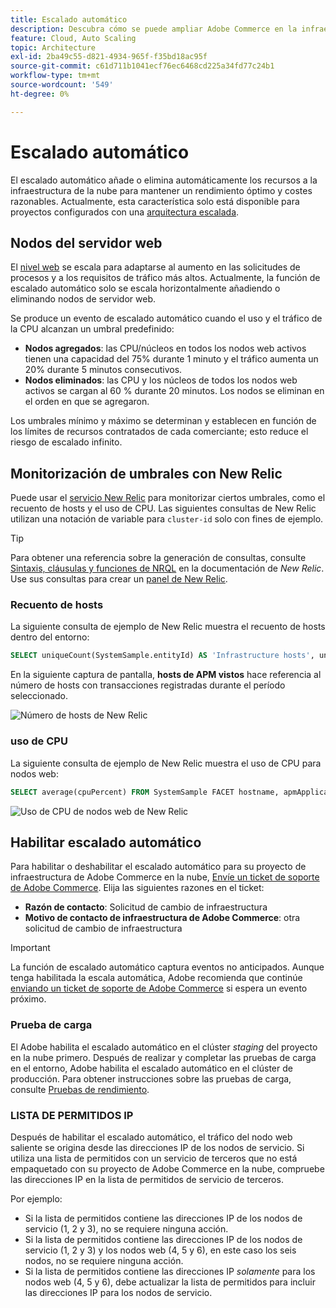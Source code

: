 ```yaml
---
title: Escalado automático
description: Descubra cómo se puede ampliar Adobe Commerce en la infraestructura en la nube para satisfacer las demandas de recursos.
feature: Cloud, Auto Scaling
topic: Architecture
exl-id: 2ba49c55-d821-4934-965f-f35bd18ac95f
source-git-commit: c61d711b1041ecf76ec6468cd225a34fd77c24b1
workflow-type: tm+mt
source-wordcount: '549'
ht-degree: 0%

---
```


# Escalado automático

El escalado automático añade o elimina automáticamente los recursos a la infraestructura de la nube para mantener un rendimiento óptimo y costes razonables. Actualmente, esta característica solo está disponible para proyectos configurados con una [arquitectura escalada](scaled-architecture.md).

## Nodos del servidor web

El [nivel web](scaled-architecture.md#web-tier) se escala para adaptarse al aumento en las solicitudes de procesos y a los requisitos de tráfico más altos. Actualmente, la función de escalado automático solo se escala horizontalmente añadiendo o eliminando nodos de servidor web.

Se produce un evento de escalado automático cuando el uso y el tráfico de la CPU alcanzan un umbral predefinido:

- **Nodos agregados**: las CPU/núcleos en todos los nodos web activos tienen una capacidad del 75% durante 1 minuto y el tráfico aumenta un 20% durante 5 minutos consecutivos.
- **Nodos eliminados**: las CPU y los núcleos de todos los nodos web activos se cargan al 60 % durante 20 minutos. Los nodos se eliminan en el orden en que se agregaron.

Los umbrales mínimo y máximo se determinan y establecen en función de los límites de recursos contratados de cada comerciante; esto reduce el riesgo de escalado infinito.

## Monitorización de umbrales con New Relic

Puede usar el [servicio New Relic](../monitor/new-relic-service.md) para monitorizar ciertos umbrales, como el recuento de hosts y el uso de CPU. Las siguientes consultas de New Relic utilizan una notación de variable para `cluster-id` solo con fines de ejemplo.

>[!TIP]
>
>Para obtener una referencia sobre la generación de consultas, consulte [Sintaxis, cláusulas y funciones de NRQL](https://docs.newrelic.com/docs/query-your-data/nrql-new-relic-query-language/get-started/nrql-syntax-clauses-functions/) en la documentación de _New Relic_.
>Use sus consultas para crear un [panel de New Relic](https://docs.newrelic.com/docs/query-your-data/explore-query-data/dashboards/introduction-dashboards/).

### Recuento de hosts

La siguiente consulta de ejemplo de New Relic muestra el recuento de hosts dentro del entorno:

```sql
SELECT uniqueCount(SystemSample.entityId) AS 'Infrastructure hosts', uniqueCount(Transaction.host) AS 'APM hosts seen' FROM SystemSample, Transaction where (Transaction.appName = 'cluster-id_stg' AND Transaction.transactionType = 'Web') OR SystemSample.apmApplicationNames LIKE '%|cluster-id_stg|%' TIMESERIES SINCE 3 HOURS AGO
```

En la siguiente captura de pantalla, **hosts de APM vistos** hace referencia al número de hosts con transacciones registradas durante el período seleccionado.

![Número de hosts de New Relic](../../assets/new-relic/host-count.png)

### uso de CPU

La siguiente consulta de ejemplo de New Relic muestra el uso de CPU para nodos web:

```sql
SELECT average(cpuPercent) FROM SystemSample FACET hostname, apmApplicationNames WHERE instanceType LIKE 'c%' TIMESERIES SINCE 3 HOURS AGO
```

![Uso de CPU de nodos web de New Relic](../../assets/new-relic/web-node-cpu-usage.png)

## Habilitar escalado automático

Para habilitar o deshabilitar el escalado automático para su proyecto de infraestructura de Adobe Commerce en la nube, [Envíe un ticket de soporte de Adobe Commerce](https://experienceleague.adobe.com/docs/commerce-knowledge-base/kb/help-center-guide/magento-help-center-user-guide.html#submit-ticket). Elija las siguientes razones en el ticket:

- **Razón de contacto**: Solicitud de cambio de infraestructura
- **Motivo de contacto de infraestructura de Adobe Commerce**: otra solicitud de cambio de infraestructura

>[!IMPORTANT]
>
>La función de escalado automático captura eventos no anticipados. Aunque tenga habilitada la escala automática, Adobe recomienda que continúe [enviando un ticket de soporte de Adobe Commerce](https://experienceleague.adobe.com/docs/commerce-knowledge-base/kb/help-center-guide/magento-help-center-user-guide.html#submit-ticket) si espera un evento próximo.

### Prueba de carga

El Adobe habilita el escalado automático en el clúster _staging_ del proyecto en la nube primero. Después de realizar y completar las pruebas de carga en el entorno, Adobe habilita el escalado automático en el clúster de producción. Para obtener instrucciones sobre las pruebas de carga, consulte [Pruebas de rendimiento](../launch/checklist.md#performance-testing).

### LISTA DE PERMITIDOS IP

Después de habilitar el escalado automático, el tráfico del nodo web saliente se origina desde las direcciones IP de los nodos de servicio. Si utiliza una lista de permitidos con un servicio de terceros que no está empaquetado con su proyecto de Adobe Commerce en la nube, compruebe las direcciones IP en la lista de permitidos de servicio de terceros.

Por ejemplo:

- Si la lista de permitidos contiene las direcciones IP de los nodos de servicio (1, 2 y 3), no se requiere ninguna acción.
- Si la lista de permitidos contiene las direcciones IP de los nodos de servicio (1, 2 y 3) y los nodos web (4, 5 y 6), en este caso los seis nodos, no se requiere ninguna acción.
- Si la lista de permitidos contiene las direcciones IP _solamente_ para los nodos web (4, 5 y 6), debe actualizar la lista de permitidos para incluir las direcciones IP para los nodos de servicio.
